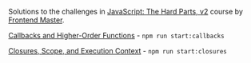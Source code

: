 Solutions to the challenges in [JavaScript: The Hard Parts, v2](https://frontendmasters.com/courses/javascript-hard-parts-v2/) course by [Frontend Master](https://frontendmasters.com).

[Callbacks and Higher-Order Functions](./callbacks.md) - `npm run start:callbacks`

[Closures, Scope, and Execution Context](./closures.md) - `npm run start:closures`



